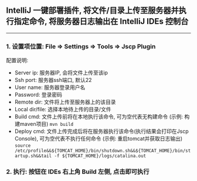 ## IntelliJ 一键部署插件, 将文件/目录上传至服务器并执行指定命令, 将服务器日志输出在 IntelliJ IDEs 控制台
----
### 1. 设置项位置: File => Settings => Tools => Jscp Plugin
配置说明:<br>
  - Server ip: 服务器IP, 会将文件上传至该ip
  - Ssh port: 服务器ssh端口, 默认22
  - User name: 服务器登录用户名
  - Password: 登录密码
  - Remote dir: 文件将上传至服务器上的该目录
  - Local dir/file: 选择本地待上传的目录/文件
  - Build cmd: 文件上传前将在本地执行该命令, 可为空代表无构建命令 (示例: 构建maven项目) `mvn build`
  - Deploy cmd: 文件上传完成后将在服务器执行该命令(执行结果会打印在Jscp Console), 可为空代表不执行任何命令 (示例: 重启tomcat并获取日志输出) `source /etc/profile&&${TOMCAT_HOME}/bin/shutdown.sh&&${TOMCAT_HOME}/bin/startup.sh&&tail -f ${TOMCAT_HOME}/logs/catalina.out`
  
### 2. 执行: 按钮在 IDEs 右上角 Build 左侧, 点击即可执行
